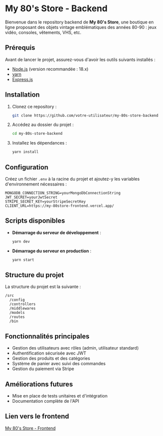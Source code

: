 # My 80's Store - Backend

Bienvenue dans le repository backend de **My 80's Store**, une boutique en ligne proposant des objets vintage emblématiques des années 80-90 : jeux vidéo, consoles, vêtements, VHS, etc.

## Prérequis

Avant de lancer le projet, assurez-vous d'avoir les outils suivants installés :

- [Node.js](https://nodejs.org/) (version recommandée : 18.x)
- [yarn](https://yarnpkg.com/)
- [Express.js](https://expressjs.com/)

## Installation

1. Clonez ce repository :
   ```bash
   git clone https://github.com/votre-utilisateur/my-80s-store-backend.git
   ```
2. Accédez au dossier du projet :
   ```bash
   cd my-80s-store-backend
   ```
3. Installez les dépendances :
   ```bash
   yarn install
   ```

## Configuration

Créez un fichier `.env` à la racine du projet et ajoutez-y les variables d'environnement nécessaires :

```
MONGODB_CONNECTION_STRING=yourMongoDbConnectionString
JWT_SECRET=yourJwtSecret
STRIPE_SECRET_KEY=yourStripeSecretKey
CLIENT_URL=https://my-80store-frontend.vercel.app/
```

## Scripts disponibles

- **Démarrage du serveur de développement** :
  ```bash
  yarn dev
  ```
- **Démarrage du serveur en production** :
  ```bash
  yarn start
  ```

## Structure du projet

La structure du projet est la suivante :

```
/src
  /config
  /controllers
  /middlewares
  /models
  /routes
  /bin
```

## Fonctionnalités principales

- Gestion des utilisateurs avec rôles (admin, utilisateur standard)
- Authentification sécurisée avec JWT
- Gestion des produits et des catégories
- Système de panier avec suivi des commandes
- Gestion du paiement via Stripe

## Améliorations futures

- Mise en place de tests unitaires et d'intégration
- Documentation complète de l'API

## Lien vers le frontend

[My 80's Store - Frontend](https://my-80store-frontend.vercel.app/)

